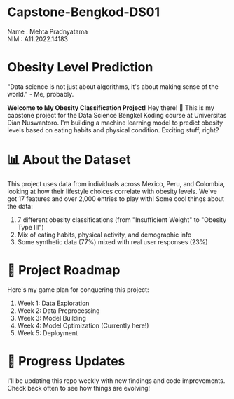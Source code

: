 # Capstone-Bengkod-DS01
Name : Mehta Pradnyatama
<br>
NIM : A11.2022.14183

# Obesity Level Prediction 
"Data science is not just about algorithms, it's about making sense of the world." - Me, probably.

**Welcome to My Obesity Classification Project!**
Hey there! 👋 This is my capstone project for the Data Science Bengkel Koding course at Universitas Dian Nuswantoro. I'm building a machine learning model to predict obesity levels based on eating habits and physical condition. Exciting stuff, right?

# 📊 About the Dataset
This project uses data from individuals across Mexico, Peru, and Colombia, looking at how their lifestyle choices correlate with obesity levels. We've got 17 features and over 2,000 entries to play with!
Some cool things about the data:
1. 7 different obesity classifications (from "Insufficient Weight" to "Obesity Type III")
2. Mix of eating habits, physical activity, and demographic info
3. Some synthetic data (77%) mixed with real user responses (23%)

# 🚀 Project Roadmap
Here's my game plan for conquering this project:
1. Week 1: Data Exploration 
2. Week 2: Data Preprocessing
3. Week 3: Model Building 
4. Week 4: Model Optimization (Currently here!)
5. Week 5: Deployment

# 🌟 Progress Updates
I'll be updating this repo weekly with new findings and code improvements. Check back often to see how things are evolving!
